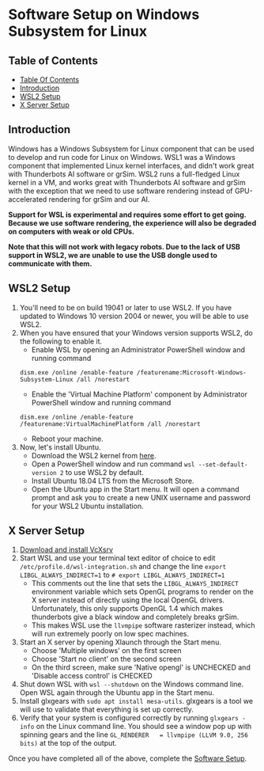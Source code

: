 # Software Setup on Windows Subsystem for Linux

## Table of Contents

* [Table Of Contents](#table-of-contents)
* [Introduction](#introduction)
* [WSL2 Setup](#wsl2-setup)
* [X Server Setup](#wsl2-setup)


## Introduction

Windows has a Windows Subsystem for Linux component that can be used to develop and run code for Linux on Windows. WSL1 was a Windows component that implemented Linux kernel interfaces, and didn't work great with Thunderbots AI software or grSim. WSL2 runs a full-fledged Linux kernel in a VM, and works great with Thunderbots AI software and grSim with the exception that we need to use software rendering instead of GPU-accelerated rendering for grSim and our AI.

**Support for WSL is experimental and requires some effort to get going. Because we use software rendering, the experience will also be degraded on computers with weak or old CPUs.**

**Note that this will not work with legacy robots. Due to the lack of USB support in WSL2, we are unable to use the USB dongle used to communicate with them.**

## WSL2 Setup

1. You'll need to be on build 19041 or later to use WSL2. If you have updated to Windows 10 version 2004 or newer, you will be able to use WSL2. 
2. When you have ensured that your Windows version supports WSL2, do the following to enable it.
    - Enable WSL by opening an Administrator PowerShell window and running command 
    ```
    dism.exe /online /enable-feature /featurename:Microsoft-Windows-Subsystem-Linux /all /norestart
    ```
    - Enable the 'Virtual Machine Platform' component by Administrator PowerShell window and running command 
    ```
    dism.exe /online /enable-feature /featurename:VirtualMachinePlatform /all /norestart

    ``` 
    - Reboot your machine.
3. Now, let's install Ubuntu.
    - Download the WSL2 kernel from [here](https://docs.microsoft.com/en-us/windows/wsl/wsl2-kernel).
    - Open a PowerShell window and run command `wsl --set-default-version 2` to use WSL2 by default.
    - Install Ubuntu 18.04 LTS from the Microsoft Store.
    - Open the Ubuntu app in the Start menu. It will open a command prompt and ask you to create a new UNIX username and password for your WSL2 Ubuntu installation. 

## X Server Setup

1. [Download and install VcXsrv](https://sourceforge.net/projects/vcxsrv/files/latest/download)
2. Start WSL and use your terminal text editor of choice to edit `/etc/profile.d/wsl-integration.sh` and change the line `export LIBGL_ALWAYS_INDIRECT=1` to `# export LIBGL_ALWAYS_INDIRECT=1`
    - This comments out the line that sets the `LIBGL_ALWAYS_INDIRECT` environment variable which sets OpenGL programs to render on the X server instead of directly using the local OpenGL drivers. Unfortunately, this only supports OpenGL 1.4 which makes thunderbots give a black window and completely breaks grSim. 
    - This makes WSL use the `llvmpipe` software rasterizer instead, which will run extremely poorly on low spec machines. 
3. Start an X server by opening Xlaunch through the Start menu.
    - Choose 'Multiple windows' on the first screen
    - Choose 'Start no client' on the second screen
    - On the third screen, make sure 'Native opengl' is UNCHECKED and 'Disable access control' is CHECKED
4. Shut down WSL with `wsl --shutdown` on the Windows command line. Open WSL again through the Ubuntu app in the Start menu.
5. Install glxgears with `sudo apt install mesa-utils`. glxgears is a tool we will use to validate that everything is set up correctly.
6. Verify that your system is configured correctly by running `glxgears -info` on the Linux command line. You should see a window pop up with spinning gears and the line `GL_RENDERER   = llvmpipe (LLVM 9.0, 256 bits)` at the top of the output.

Once you have completed all of the above, complete the [Software Setup](./getting-started.md).
